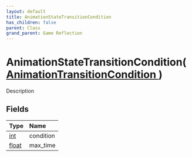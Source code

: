 ```yaml
---
layout: default
title: AnimationStateTransitionCondition
has_children: false
parent: Class
grand_parent: Game Reflection
---
```

# AnimationStateTransitionCondition( [ AnimationTransitionCondition ](/riftbreaker-wiki/docs/game-reflection/classes/animation_transition_condition/) )
Description 

## Fields

| Type | Name |
|:----------|:--------------|
| [int](/riftbreaker-wiki/docs/game-reflection/enums/int/) | condition |
| [float](/riftbreaker-wiki/docs/game-reflection/components/float/) | max_time |

